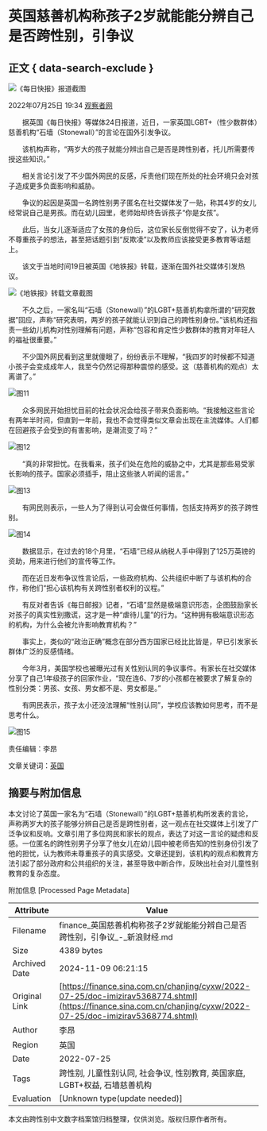 # 英国慈善机构称孩子2岁就能能分辨自己是否跨性别，引争议

## 正文 { data-search-exclude }


![《每日快报》报道截图](https://n.sinaimg.cn/sinakd20220725s/85/w610h275/20220725/3899-913822067f73d7314f16a3abd034e789.png)

2022年07月25日 19:34 [观察者网](https://www.toutiao.com/i7124272153570705961)

　　据英国《每日快报》等媒体24日报道，近日，一家英国LGBT+（性少数群体）慈善机构“石墙（Stonewall）”的言论在国外引发争议。

　　该机构声称，“两岁大的孩子就能分辨出自己是否是跨性别者，托儿所需要传授这些知识。”

　　相关言论引发了不少国外网民的反感，斥责他们现在所处的社会环境只会对孩子造成更多负面影响和威胁。

　　争议的起因是英国一名跨性别男子匿名在社交媒体发了一贴，称其4岁的女儿经常说自己是男孩。而在幼儿园里，老师始却终告诉孩子“你是女孩”。

　　此后，当女儿逐渐适应了女孩的身份后，这位家长反倒觉得不安了，认为老师不尊重孩子的想法，甚至把话题引到“反欺凌”以及教师应该接受更多教育等话题上。

　　该文于当地时间19日被英国《地铁报》转载，逐渐在国外社交媒体引发热议。

![《地铁报》转载文章截图](https://n.sinaimg.cn/sinakd20220725s/6/w640h166/20220725/5522-20ebbb861361bc58cd29125d6438595a.png)

　　不久之后，一家名叫“石墙（Stonewall）”的LGBT+慈善机构拿所谓的“研究数据”回应，声称“研究表明，两岁的孩子就能认识到自己的跨性别身份。”该机构还指责一些幼儿机构对性别理解有问题，声称“包容和肯定性少数群体的教育对年轻人的福祉很重要。”

　　不少国外网民看到这里就傻眼了，纷纷表示不理解，“我四岁的时候都不知道小孩子会变成成年人，我至今仍然记得那种震惊的感受。这（慈善机构的观点）太离谱了。”

![图11](https://n.sinaimg.cn/sinakd20220725s/102/w586h316/20220725/12b6-bc767c68b3bec01dc6117052fea731f1.png)

　　众多网民开始担忧目前的社会状况会给孩子带来负面影响。“我接触这些言论有两年半时间，但直到一年前，我也不会觉得类似文章会出现在主流媒体。人们都在回避孩子会受到的有害影响，是潮流变了吗？”

![图12](https://n.sinaimg.cn/sinakd20220725s/54/w601h253/20220725/4f82-c0aeaf273e18e7c7d3da86e9843d806c.png)

　　“真的非常担忧。在我看来，孩子们处在危险的威胁之中，尤其是那些易受家长影响的孩子。国家必须插手，阻止这些骇人听闻的谣言。”

![图13](https://n.sinaimg.cn/sinakd20220725s/125/w595h330/20220725/d8ea-422bd5ce09d4a6cfb4140c08fcee4cf4.png)

　　有网民则表示，一些人为了得到认可会做任何事情，包括支持两岁的孩子跨性别。

![图14](https://n.sinaimg.cn/sinakd20220725s/121/w579h342/20220725/010f-c411f9016e890d1b4814319eb960b290.png)

　　数据显示，在过去的18个月里，“石墙”已经从纳税人手中得到了125万英镑的资助，用来进行他们的宣传等工作。

　　而在近日发布争议性言论后，一些政府机构、公共组织中断了与该机构的合作，称他们“担心该机构有关跨性别者权利的议程。”

　　有反对者告诉《每日邮报》记者，“石墙”显然是极端意识形态，企图鼓励家长对孩子的真实性别撒谎，这才是一种“虐待儿童”的行为。“这种拥有极端意识形态的机构，为什么会被允许影响教育机构？”

　　事实上，类似的“政治正确”概念在部分西方国家已经比比皆是，早已引发家长群体广泛的反感情绪。

　　今年3月，美国学校也被曝光过有关性别认同的争议事件。有家长在社交媒体分享了自己1年级孩子的回家作业，“现在连6、7岁的小孩都在被要求了解复杂的性别分类：男孩、女孩、男女都不是、男女都是。”

　　有网民表示，孩子太小还没法理解“性别认同”，学校应该教如何思考，而不是思考什么。

![图15](https://n.sinaimg.cn/sinakd20220725s/461/w596h665/20220725/fbf2-fe8e271e1e2a22d471d59cf3936eb286.jpg)

责任编辑：李昂

文章关键词：[英国](http://tags.finance.sina.com.cn/英国)

## 摘要与附加信息

<!-- tcd_abstract -->
本文讨论了英国一家名为“石墙（Stonewall）”的LGBT+慈善机构所发表的言论，声称两岁大的孩子能够分辨自己是否是跨性别者，这一观点在社交媒体上引发了广泛争议和反响。文章引用了多位网民和家长的观点，表达了对这一言论的疑虑和反感。一位匿名的跨性别男子分享了他女儿在幼儿园中被老师告知的性别身份引发了他的担忧，认为教师未尊重孩子的真实感受。文章还提到，该机构的观点和教育方法引起了部分政府和公共组织的关注，甚至导致中断合作，反映出社会对儿童性别教育的复杂态度。
<!-- tcd_abstract_end -->

附加信息 [Processed Page Metadata]

| Attribute       | Value                                  |
|-----------------|----------------------------------------|
| Filename        | finance_英国慈善机构称孩子2岁就能能分辨自己是否跨性别，引争议_-_新浪财经.md                             |
| Size            | 4389 bytes                           |
| Archived Date   | 2024-11-09 06:21:15                             |
| Original Link   | [https://finance.sina.com.cn/chanjing/cyxw/2022-07-25/doc-imizirav5368774.shtml](https://finance.sina.com.cn/chanjing/cyxw/2022-07-25/doc-imizirav5368774.shtml)                       |
| Author          | 李昂                               |
| Region          | 英国                               |
| Date            | 2022-07-25                                 |
| Tags            | 跨性别, 儿童性别认同, 社会争议, 性别教育, 英国家庭, LGBT+权益, 石墙慈善机构                                 |
| Evaluation            | [Unknown type(update needed)]                                 |
<!-- tcd_table_end -->

本文由跨性别中文数字档案馆归档整理，仅供浏览。版权归原作者所有。

